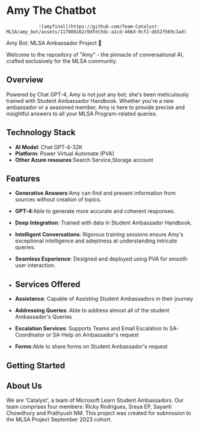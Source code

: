 # Amy The Chatbot 

                ![amyfinal](https://github.com/Team-Catalyst-MLSA/amy_bot/assets/117088162/0dfdc5dc-a1cd-466d-9cf2-db52f569c3ad)
Amy Bot: MLSA Ambassador Project 🤖

Welcome to the repository of "Amy" - the pinnacle of conversational AI, crafted exclusively for the MLSA community.

## Overview

Powered by Chat GPT-4, Amy is not just any bot; she's been meticulously trained with Student Ambassador Handbook. Whether you're a new ambassador or a seasoned member, Amy is here to provide precise and insightful answers to all your MLSA Program-related queries.

## Technology Stack

- **AI Model**: Chat GPT-4-32K
- **Platform**: Power Virtual Automate (PVA)
- **Other Azure resouces**:Search Service,Storage account

## Features

- **Generative Answers**:Amy can find and present information from sources without creation of topics.
- **GPT-4**:Able to generate more accurate and coherent responses.
- **Deep Integration**: Trained with data in Student Ambassador Handbook.
- **Intelligent Conversations**: Rigorous training sessions ensure Amy's exceptional intelligence and adeptness at understanding intricate queries.
- **Seamless Experience**: Designed and deployed using PVA for smooth user interaction.

- ## Services Offered

- **Assistance**: Capable of Assisting Student Ambassadors in their journey
- **Addressing Queries**: Able to address almost all of the student Ambassador's Queries
- **Escalation Services**: Supports Teams and Email Escalation to SA-Coordinator or SA-Help on Ambassador's request
- **Forms**:Able to share forms on Student Ambassador's request

## Getting Started


## About Us

We are 'Catalyst', a team of Microsoft Learn Student Ambassadors. Our team comprises four members: Ricky Rodrigues, Sreya EP, Sayanti Chowdhury and Prathyush NM. This project was created for submission to the MLSA Project September 2023 cohort.

